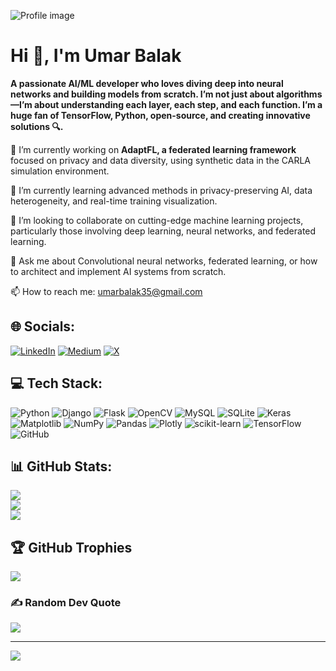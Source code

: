 ![Profile image](https://images.unsplash.com/photo-1624378515195-6bbdb73dff1a?q=80&w=2670&auto=format&fit=crop&ixlib=rb-4.0.3&ixid=M3wxMjA3fDB8MHxwaG90by1wYWdlfHx8fGVufDB8fHx8fA%3D%3D)


# Hi 👋, I'm Umar Balak
**A passionate AI/ML developer who loves diving deep into neural networks and building models from scratch. I’m not just about algorithms—I’m about understanding each layer, each step, and each function. I’m a huge fan of TensorFlow, Python, open-source, and creating innovative solutions 🔍.**

🔭 I’m currently working on **AdaptFL, a federated learning framework** focused on privacy and data diversity, using synthetic data in the CARLA simulation environment.

🌱 I’m currently learning advanced methods in privacy-preserving AI, data heterogeneity, and real-time training visualization.

👯 I’m looking to collaborate on cutting-edge machine learning projects, particularly those involving deep learning, neural networks, and federated learning.

💬 Ask me about Convolutional neural networks, federated learning, or how to architect and implement AI systems from scratch.

📫 How to reach me: [umarbalak35@gmail.com](mailto:umarbalak35@gmail.com)




## 🌐 Socials:
[![LinkedIn](https://img.shields.io/badge/LinkedIn-%230077B5.svg?logo=linkedin&logoColor=white)](https://linkedin.com/in/https://www.linkedin.com/in/umar-balak/) [![Medium](https://img.shields.io/badge/Medium-12100E?logo=medium&logoColor=white)](https://medium.com/@https://medium.com/@UmarBalak) [![X](https://img.shields.io/badge/X-black.svg?logo=X&logoColor=white)](https://x.com/https://x.com/Umar_Balak) 

## 💻 Tech Stack:
![Python](https://img.shields.io/badge/python-3670A0?style=flat&logo=python&logoColor=ffdd54) ![Django](https://img.shields.io/badge/django-%23092E20.svg?style=flat&logo=django&logoColor=white) ![Flask](https://img.shields.io/badge/flask-%23000.svg?style=flat&logo=flask&logoColor=white) ![OpenCV](https://img.shields.io/badge/opencv-%23white.svg?style=flat&logo=opencv&logoColor=white) ![MySQL](https://img.shields.io/badge/mysql-4479A1.svg?style=flat&logo=mysql&logoColor=white) ![SQLite](https://img.shields.io/badge/sqlite-%2307405e.svg?style=flat&logo=sqlite&logoColor=white) ![Keras](https://img.shields.io/badge/Keras-%23D00000.svg?style=flat&logo=Keras&logoColor=white) ![Matplotlib](https://img.shields.io/badge/Matplotlib-%23ffffff.svg?style=flat&logo=Matplotlib&logoColor=black) ![NumPy](https://img.shields.io/badge/numpy-%23013243.svg?style=flat&logo=numpy&logoColor=white) ![Pandas](https://img.shields.io/badge/pandas-%23150458.svg?style=flat&logo=pandas&logoColor=white) ![Plotly](https://img.shields.io/badge/Plotly-%233F4F75.svg?style=flat&logo=plotly&logoColor=white) ![scikit-learn](https://img.shields.io/badge/scikit--learn-%23F7931E.svg?style=flat&logo=scikit-learn&logoColor=white) ![TensorFlow](https://img.shields.io/badge/TensorFlow-%23FF6F00.svg?style=flat&logo=TensorFlow&logoColor=white) ![GitHub](https://img.shields.io/badge/github-%23121011.svg?style=flat&logo=github&logoColor=white)
## 📊 GitHub Stats:
![](https://github-readme-stats.vercel.app/api?username=UmarBalak&theme=github_dark&hide_border=false&include_all_commits=true&count_private=true)<br/>
![](https://github-readme-streak-stats.herokuapp.com/?user=UmarBalak&theme=github_dark&hide_border=false)<br/>
![](https://github-readme-stats.vercel.app/api/top-langs/?username=UmarBalak&theme=github_dark&hide_border=false&include_all_commits=true&count_private=true&layout=compact)

## 🏆 GitHub Trophies
![](https://github-profile-trophy.vercel.app/?username=UmarBalak&theme=radical&no-frame=false&no-bg=true&margin-w=4)

### ✍️ Random Dev Quote
![](https://quotes-github-readme.vercel.app/api?type=horizontal&theme=radical)

---
[![](https://visitcount.itsvg.in/api?id=UmarBalak&icon=5&color=3)](https://visitcount.itsvg.in)

<!-- Proudly created with GPRM ( https://gprm.itsvg.in ) -->

<!---
UmarBalak/UmarBalak is a ✨ special ✨ repository because its `README.md` (this file) appears on your GitHub profile.
You can click the Preview link to take a look at your changes.
--->
